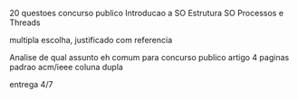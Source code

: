 


20 questoes concurso publico
    Introducao a SO
    Estrutura SO
    Processos e Threads

multipla escolha, justificado com referencia

Analise de qual assunto eh comum para concurso publico
    artigo 4 paginas padrao acm/ieee coluna dupla

entrega 4/7
